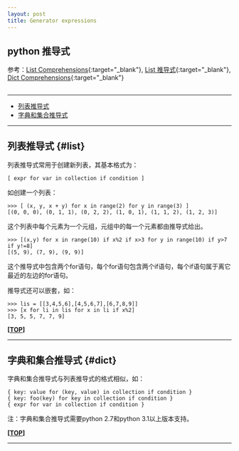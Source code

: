 ```yaml
---
layout: post
title: Generator expressions
---
```

## python 推导式

参考：[List Comprehensions][ref1]{:target="_blank"}, [List 推导式][ref2]{:target="_blank"}, [Dict Comprehensions][ref3]{:target="_blank"}

[ref1]:https://www.python.org/dev/peps/pep-0202/
[ref2]:http://blog.chinaunix.net/uid-28631822-id-3488324.html
[ref3]:https://www.python.org/dev/peps/pep-0274/

<h2 id="top"></h2>

***

*   [列表推导式](#list)
*   [字典和集合推导式](#dict)

***

## 列表推导式 {#list}

列表推导式常用于创建新列表，其基本格式为：

    [ expr for var in collection if condition ]

如创建一个列表：

    >>> [ (x, y, x + y) for x in range(2) for y in range(3) ]
    [(0, 0, 0), (0, 1, 1), (0, 2, 2), (1, 0, 1), (1, 1, 2), (1, 2, 3)]

这个列表中每个元素为一个元组，元组中的每一个元素都由推导式给出。

    >>> [(x,y) for x in range(10) if x%2 if x>3 for y in range(10) if y>7 if y!=8]
    [(5, 9), (7, 9), (9, 9)]

这个推导式中包含两个for语句，每个for语句包含两个if语句，每个if语句属于离它最近的左边的for语句。

推导式还可以嵌套，如：

    >>> lis = [[3,4,5,6],[4,5,6,7],[6,7,8,9]]
    >>> [x for li in lis for x in li if x%2]
    [3, 5, 5, 7, 7, 9]

**[[TOP](#top)]**

***

## 字典和集合推导式 {#dict}

字典和集合推导式与列表推导式的格式相似，如：

    { key: value for (key, value) in collection if condition }
    { key: foo(key) for key in collection if condition }
    { expr for var in collection if condition }

注：字典和集合推导式需要python 2.7和python 3.1以上版本支持。

**[[TOP](#top)]**

***
